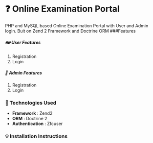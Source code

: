 # :question: Online Examination Portal
PHP and MySQL based Online Examination Portal with User and Admin login. Buit on Zend 2 Framework and Doctrine ORM
###Features

##### :family: User Features
  1. Registration</li>
  2. Login


##### :construction_worker: Admin Features
  1. Registration
  2. Login

### :nut_and_bolt: Technologies Used
* **Framework** : Zend2
* **ORM** : Doctrine 2
* **Authentication** : Zfcuser

### :bulb: Installation Instructions
